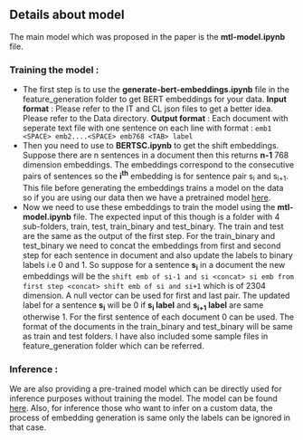 ## Details about model

The main model which was proposed in the paper is the **mtl-model.ipynb** file. 

### Training the model :

 - The first step is to use the **generate-bert-embeddings.ipynb** file in the feature_generation folder to get BERT embeddings for your data. 
**Input format** : Please refer to the IT and CL json files to get a better idea.  Please refer to the Data directory.
**Output format** : Each document with seperate text file with one sentence on each line with format : ``emb1 <SPACE> emb2....<SPACE> emb768 <TAB> label``
- Then you need to use to **BERTSC.ipynb** to get the shift embeddings. Suppose there are n sentences in a document then this returns **n-1** 768 dimension embeddings. The embeddings correspond to the consecutive pairs of sentences so the **i<sup>th</sup>** embedding is for sentence pair s<sub>i</sub> and s<sub>i+1</sub>. This file before generating the embeddings trains a model on the data so if you are using our data then we have a pretrained model [here](https://drive.google.com/drive/folders/1GetfwQwHkZIc1aAwH_m5t7bruW0cvpt5?usp=sharing). 
- Now we need to use these embeddings to train the model using the **mtl-model.ipynb** file. The expected input of this though is a folder with 4 sub-folders, train, test, train_binary and test_binary. The train and test are the same as the output of the first step. For the train_binary and test_binary we need to concat the embeddings from first and second step for each sentence in document and also update the labels to binary labels i.e 0 and 1. So suppose for a sentence **s<sub>i</sub>** in a document the new embeddings will be the  ``shift emb of si-1 and si <concat> si emb from first step <concat> shift emb of si and si+1`` which is of 2304 dimension. A null vector can be used for first and last pair. The updated label for a sentence **s<sub>i</sub>** will be 0 if **s<sub>i</sub> label** and **s<sub>i+1</sub> label** are same otherwise 1. For the first sentence of each document 0 can be used. The format of the documents in the train_binary and test_binary will be same as train and test folders. I have also included some sample files in feature_generation folder which can be referred.

### Inference :

We are also providing a pre-trained model which can be directly used for inference purposes without training the model. The model can be found [here](https://drive.google.com/drive/folders/1vVS-lk8yAt_DonhaSVYYfAQ1ci1J8uxX?usp=sharing). Also, for inference those who want to infer on a custom data, the process of embedding generation is same only the labels can be ignored in that case.

